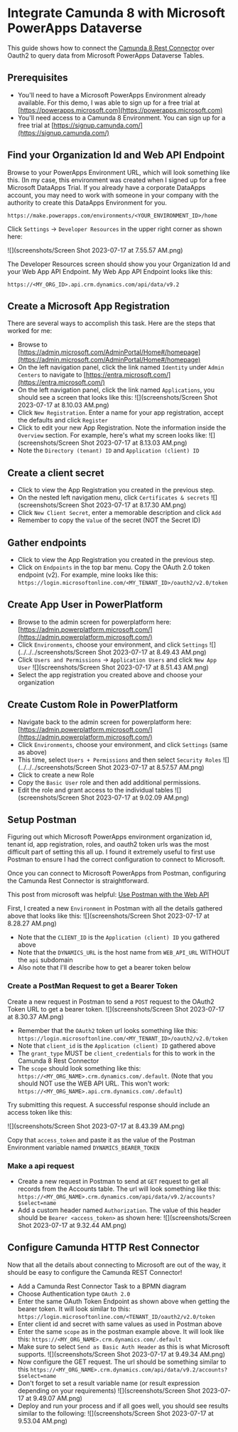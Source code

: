 # Integrate Camunda 8 with Microsoft PowerApps Dataverse

This guide shows how to connect the [Camunda 8 Rest Connector](https://docs.camunda.io/docs/components/connectors/protocol/rest/) over Oauth2 to query data from Microsoft PowerApps Dataverse Tables.

## Prerequisites

- You'll need to have a Microsoft PowerApps Environment already available. For this demo, I was able to sign up for a free trial at [https://powerapps.microsoft.com](https://powerapps.microsoft.com)
- You'll need access to a Camunda 8 Environment. You can sign up for a free trial at [https://signup.camunda.com/](https://signup.camunda.com/)

## Find your Organization Id and Web API Endpoint

Browse to your PowerApps Environment URL, which will look something like this. (In my case, this environment was created when I signed up for a free Microsoft DataApps Trial. If you already have a corporate DataApps account, you may need to work with someone in your company with the authority to create this DataApps Environment for you.  

`https://make.powerapps.com/environments/<YOUR_ENVIRONMENT_ID>/home`

Click `Settings` -> `Developer Resources` in the upper right corner as shown here: 

![](screenshots/Screen Shot 2023-07-17 at 7.55.57 AM.png)

The Developer Resources screen should show you your Organization Id and your Web App API Endpoint. My Web App API Endpoint looks like this: 

`https://<MY_ORG_ID>.api.crm.dynamics.com/api/data/v9.2`

## Create a Microsoft App Registration

There are several ways to accomplish this task. Here are the steps that worked for me: 

- Browse to [https://admin.microsoft.com/AdminPortal/Home#/homepage](https://admin.microsoft.com/AdminPortal/Home#/homepage)
- On the left navigation panel, click the link named `Identity` under `Admin Centers` to navigate to [https://entra.microsoft.com/](https://entra.microsoft.com/)
- On the left navigation panel, click the link named `Applications`, you should see a screen that looks like this:
![](screenshots/Screen Shot 2023-07-17 at 8.10.03 AM.png)
- Click `New Registration`. Enter a name for your app registration, accept the defaults and click `Register`
- Click to edit your new App Registration. Note the information inside the `Overview` section. For example, here's what my screen looks like:
![](screenshots/Screen Shot 2023-07-17 at 8.13.03 AM.png)
- Note the `Directory (tenant) ID` and `Application (client) ID`

## Create a client secret

- Click to view the App Registration you created in the previous step. 
- On the nested left navigation menu, click `Certificates & secrets`
![](screenshots/Screen Shot 2023-07-17 at 8.17.30 AM.png)
- Click `New Client Secret`, enter a memorable description and click `Add`
- Remember to copy the `Value` of the secret (NOT the Secret ID)

## Gather endpoints

- Click to view the App Registration you created in the previous step.
- Click on `Endpoints` in the top bar menu. Copy the OAuth 2.0 token endpoint (v2). For example, mine looks like this: 
`https://login.microsoftonline.com/<MY_TENANT_ID>/oauth2/v2.0/token`

## Create App User in PowerPlatform

- Browse to the admin screen for powerplatform here: [https://admin.powerplatform.microsoft.com/](https://admin.powerplatform.microsoft.com/)
- Click `Environments`, choose your environment, and click `Settings`
![](../../../screenshots/Screen Shot 2023-07-17 at 8.49.43 AM.png)
- Click `Users and Permissions` -> `Application Users` and click `New App User`
![](screenshots/Screen Shot 2023-07-17 at 8.51.43 AM.png)
- Select the app registration you created above and choose your organization

## Create Custom Role in PowerPlatform

- Navigate back to the admin screen for powerplatform here: [https://admin.powerplatform.microsoft.com/](https://admin.powerplatform.microsoft.com/)
- Click `Environments`, choose your environment, and click `Settings` (same as above)
- This time, select `Users + Permissions` and then select `Security Roles`
![](../../../screenshots/Screen Shot 2023-07-17 at 8.57.57 AM.png)
- Click to create a new Role
- Copy the `Basic User` role and then add additional permissions. 
- Edit the role and grant access to the individual tables
![](screenshots/Screen Shot 2023-07-17 at 9.02.09 AM.png)

## Setup Postman

Figuring out which Microsoft PowerApps environment organization id, tenant id, app registration, roles, and oauth2 token urls was the most difficult part of setting this all up. I found it extremely useful to first use Postman to ensure I had the correct configuration to connect to Microsoft.

Once you can connect to Microsoft PowerApps from Postman, configuring the Camunda Rest Connector is straightforward. 

This post from microsoft was helpful: [Use Postman with the Web API](https://learn.microsoft.com/en-us/power-apps/developer/data-platform/webapi/use-postman-web-api)

First, I created a new `Environment` in Postman with all the details gathered above that looks like this: 
![](screenshots/Screen Shot 2023-07-17 at 8.28.27 AM.png)

- Note that the `CLIENT_ID` is the `Application (client) ID` you gathered above
- Note that the `DYNAMICS_URL` is the host name from `WEB_API_URL` WITHOUT the `api` subdomain
- Also note that I'll describe how to get a bearer token below

### Create a PostMan Request to get a Bearer Token

Create a new request in Postman to send a `POST` request to the OAuth2 Token URL to get a bearer token. 
![](screenshots/Screen Shot 2023-07-17 at 8.30.37 AM.png)

- Remember that the `OAuth2` token url looks something like this: `https://login.microsoftonline.com/<MY_TENANT_ID>/oauth2/v2.0/token`
- Note that `client_id` is the `Application (client) ID` gathered above
- The `grant_type` MUST be `client_credentials` for this to work in the Camunda 8 Rest Connector
- The `scope` should look something like this: `https://<MY_ORG_NAME>.crm.dynamics.com/.default`. (Note that you should NOT use the WEB API URL. This won't work: `https://<MY_ORG_NAME>.api.crm.dynamics.com/.default`)

Try submitting this request. A successful response should include an access token like this:

![](screenshots/Screen Shot 2023-07-17 at 8.43.39 AM.png)

Copy that `access_token` and paste it as the value of the Postman Environment variable named `DYNAMICS_BEARER_TOKEN`

### Make a api request

- Create a new request in Postman to send at `GET` request to get all records from the Accounts table. The url will look something like this: 
`https://<MY_ORG_NAME>.crm.dynamics.com/api/data/v9.2/accounts?$select=name`
- Add a custom header named `Authorization`. The value of this header should be `Bearer <access_token>` as shown here:
![](screenshots/Screen Shot 2023-07-17 at 9.32.44 AM.png)

## Configure Camunda HTTP Rest Connector

Now that all the details about connecting to Microsoft are out of the way, it should be easy to configure the Camunda REST Connector!

- Add a Camunda Rest Connector Task to a BPMN diagram
- Choose Authentication type `OAuth 2.0`
- Enter the same OAuth Token Endpoint as shown above when getting the bearer token. It will look similar to this: `https://login.microsoftonline.com/<TENANT_ID/oauth2/v2.0/token`
- Enter client id and secret with same values as used in Postman above
- Enter the same `scope` as in the postman example above. It will look like this: `https://<MY_ORG_NAME>.crm.dynamics.com/.default` 
- Make sure to select `Send as Basic Auth Header` as this is what Microsoft supports. 
![](screenshots/Screen Shot 2023-07-17 at 9.49.34 AM.png)
- Now configure the GET request. The url should be something similar to this `https://<MY_ORG_NAME>.crm.dynamics.com/api/data/v9.2/accounts?$select=name`
- Don't forget to set a result variable name (or result expression depending on your requirements)
![](screenshots/Screen Shot 2023-07-17 at 9.49.07 AM.png)
- Deploy and run your process and if all goes well, you should see results similar to the following:
![](screenshots/Screen Shot 2023-07-17 at 9.53.04 AM.png)
